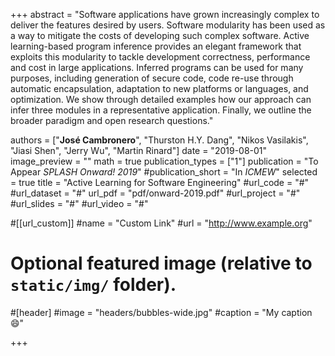 +++
abstract = "Software applications have grown increasingly complex to deliver the features desired by users. Software modularity has been used as a way to mitigate the costs of developing such complex software. Active learning-based program inference provides an elegant framework that exploits this modularity to tackle development correctness, performance and cost in large applications. Inferred programs can be used for many purposes, including generation of secure code, code re-use through automatic encapsulation, adaptation to new platforms or languages, and optimization. We show through detailed examples how our approach can infer three modules in a representative application. Finally, we outline the broader paradigm and open research questions."

authors = ["**José Cambronero**", "Thurston H.Y. Dang", "Nikos Vasilakis", "Jiasi Shen", "Jerry Wu", "Martin Rinard"]
date = "2019-08-01"
image_preview = ""
math = true
publication_types = ["1"]
publication = "To Appear *SPLASH Onward! 2019*"
#publication_short = "In *ICMEW*"
selected = true
title = "Active Learning for Software Engineering"
#url_code = "#"
#url_dataset = "#"
url_pdf = "pdf/onward-2019.pdf"
#url_project = "#"
#url_slides = "#"
#url_video = "#"

#[[url_custom]]
#name = "Custom Link"
#url = "http://www.example.org"

# Optional featured image (relative to `static/img/` folder).
#[header]
#image = "headers/bubbles-wide.jpg"
#caption = "My caption :smile:"

+++
